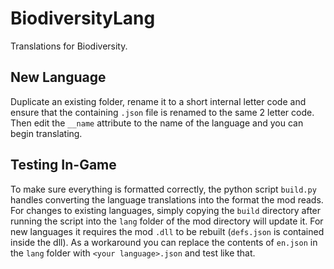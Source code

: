# BiodiversityLang
Translations for Biodiversity.

## New Language
Duplicate an existing folder, rename it to a short internal letter code and ensure that the containing `.json` file is renamed to the same 2 letter code. Then edit the `__name` attribute to the name of the language and you can begin translating.

## Testing In-Game
To make sure everything is formatted correctly, the python script `build.py` handles converting the language translations into the format the mod reads.
For changes to existing languages, simply copying the `build` directory after running the script into the `lang` folder of the mod directory will update it.
For new languages it requires the mod `.dll` to be rebuilt (`defs.json` is contained inside the dll). As a workaround you can replace the contents of `en.json` in the `lang` folder with `<your language>.json` and test like that.